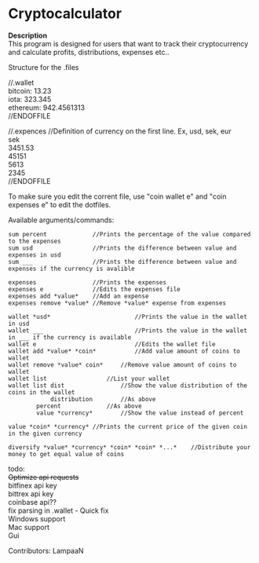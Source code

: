 # Cryptocalculator

**Description**    
This program is designed for users that want to track their cryptocurrency  
and calculate profits, distributions, expenses etc..  
  
  
Structure for the .files    
  
//.wallet  
bitcoin: 13.23  
iota: 323.345  
ethereum: 942.4561313  
//ENDOFFILE  
  
  
//.expences //Definition of currency on the first line. Ex, usd, sek, eur  
sek  
3451.53  
45151  
5613  
2345  
//ENDOFFILE  
  
  
To make sure you edit the corrent file, use "coin wallet e" and "coin expenses e" to edit the dotfiles.  
  
Available arguments/commands:  
```
sum percent             //Prints the percentage of the value compared to the expenses  
sum usd                 //Prints the difference between value and expenses in usd
sum ___                 //Prints the difference between value and expenses if the currency is avalible
  
expenses                //Prints the expenses  
expenses e              //Edits the expenses file  
expenses add *value*	//Add an expense
expenses remove *value* //Remove *value* expense from expenses
  
wallet *usd*                        //Prints the value in the wallet in usd   
wallet ___                          //Prints the value in the wallet in ___ if the currency is available   
wallet e                            //Edits the wallet file   
wallet add *value* *coin*           //Add value amount of coins to wallet  
wallet remove *value* coin*	    //Remove value amount of coins to wallet  
wallet list		            //List your wallet   
wallet list dist	            //Show the value distribution of the coins in the wallet  
            distribution	    //As above   
	    percent	            //As above   
	    value *currency*	    //Show the value instead of percent   
  
value *coin* *currency*	//Prints the current price of the given coin in the given currency  
  
diversify *value* *currency* *coin* *coin* *...* 	//Distribute your money to get equal value of coins
```
  
  
  
  
  
todo:  
~~Optimize api requests~~  
bitfinex api key  
bittrex api key  
coinbase api??  
fix parsing in .wallet - Quick fix  
Windows support  
Mac support   
Gui  
  
  
Contributors: LampaaN
